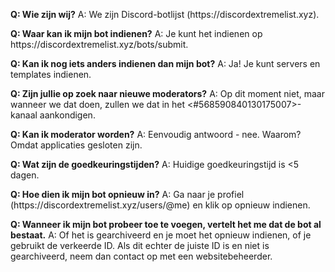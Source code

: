 **Q: Wie zijn wij?** A: We zijn Discord-botlijst (https\://discordextremelist.xyz).

**Q: Waar kan ik mijn bot indienen?** A: Je kunt het indienen op https\://discordextremelist.xyz/bots/submit.

**Q: Kan ik nog iets anders indienen dan mijn bot?** A: Ja! Je kunt servers en templates indienen.

**Q: Zijn jullie op zoek naar nieuwe moderators?** A: Op dit moment niet, maar wanneer we dat doen, zullen we dat in het <#568590840130175007>-kanaal aankondigen.

**Q: Kan ik moderator worden?** A: Eenvoudig antwoord - nee. Waarom? Omdat applicaties gesloten zijn.

**Q: Wat zijn de goedkeuringstijden?** A: Huidige goedkeuringstijd is <5 dagen.

**Q: Hoe dien ik mijn bot opnieuw in?** A: Ga naar je profiel (https\://discordextremelist.xyz/users/@me) en klik op opnieuw indienen.

**Q: Wanneer ik mijn bot probeer toe te voegen, vertelt het me dat de bot al bestaat.** A: Of het is gearchiveerd en je moet het opnieuw indienen, of je gebruikt de verkeerde ID. Als dit echter de juiste ID is en niet is gearchiveerd, neem dan contact op met een websitebeheerder.
